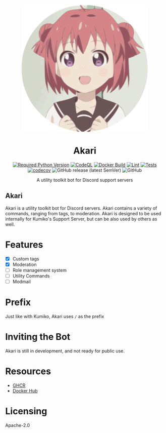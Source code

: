 <div align=center>

![Akari](./Assets/akari-200-svg.svg)

# Akari

[![Required Python Version](https://img.shields.io/badge/Python-3.8%20|%203.9%20|%203.10%20|%203.11-blue?logo=python&logoColor=white)](https://github.com/No767/Akari/blob/dev/pyproject.toml) [![CodeQL](https://github.com/No767/Akari/actions/workflows/codeql.yml/badge.svg)](https://github.com/No767/Akari/actions/workflows/codeql.yml) [![Docker Build](https://github.com/No767/Akari/actions/workflows/docker-build.yml/badge.svg)](https://github.com/No767/Akari/actions/workflows/docker-build.yml) [![Lint](https://github.com/No767/Akari/actions/workflows/lint.yml/badge.svg)](https://github.com/No767/Akari/actions/workflows/lint.yml) [![Tests](https://github.com/No767/Akari/actions/workflows/tests.yml/badge.svg)](https://github.com/No767/Akari/actions/workflows/tests.yml) [![codecov](https://codecov.io/gh/No767/Akari/branch/dev/graph/badge.svg?token=n6wqqdNDLr)](https://codecov.io/gh/No767/Akari) ![GitHub release (latest SemVer)](https://img.shields.io/github/v/release/No767/Akari?label=Release&logo=github&sort=semver) ![GitHub](https://img.shields.io/github/license/No767/Akari?label=License&logo=github)

A utility toolkit bot for Discord support servers

<div align=left>

## Akari

Akari is a utility toolkit bot for Discord servers. Akari contains a variety of commands, ranging from tags, to moderation. Akari is designed to be used internally for Kumiko's Support Server, but can be also used by others as well.


# Features

- [x] Custom tags
- [x] Moderation
- [ ] Role management system
- [ ] Utility Commands
- [ ] Modmail

# Prefix

Just like with Kumiko, Akari uses `/` as the prefix

# Inviting the Bot

Akari is still in development, and not ready for public use.

# Resources

- [GHCR](https://github.com/No767/Akari/pkgs/container/akari)
- [Docker Hub](https://hub.docker.com/r/no767/akari)

# Licensing

Apache-2.0